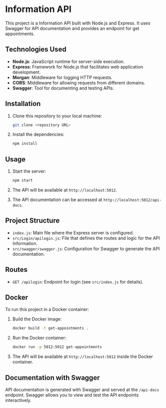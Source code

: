 # Information API

This project is a Information API built with Node.js and Express. It uses Swagger for API documentation and provides an endpoint for get appointments.

## Technologies Used

- **Node.js**: JavaScript runtime for server-side execution.
- **Express**: Framework for Node.js that facilitates web application development.
- **Morgan**: Middleware for logging HTTP requests.
- **CORS**: Middleware for allowing requests from different domains.
- **Swagger**: Tool for documenting and testing APIs.

## Installation

1. Clone this repository to your local machine:
    ```bash
    git clone <repository URL>
    ```

2. Install the dependencies:
    ```bash
    npm install
    ```

## Usage

1. Start the server:
    ```bash
    npm start
    ```

2. The API will be available at `http://localhost:5012`.

3. The API documentation can be accessed at `http://localhost:5012/api-docs`.

## Project Structure

- `index.js`: Main file where the Express server is configured.
- `src/Login/apilogin.js`: File that defines the routes and logic for the API Information.
- `src/swagger/swagger.js`: Configuration for Swagger to generate the API documentation.

## Routes

- `GET /apilogin`: Endpoint for login (see `src/index.js` for details).

## Docker

To run this project in a Docker container:

1. Build the Docker image:
    ```bash
    docker build -t get-appointments .
    ```

2. Run the Docker container:
    ```bash
    docker run -p 5012:5012 get-appointments
    ```

3. The API will be available at `http://localhost:5012` inside the Docker container.

## Documentation with Swagger

API documentation is generated with Swagger and served at the `/api-docs` endpoint. Swagger allows you to view and test the API endpoints interactively.
